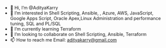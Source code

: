 - 👋 Hi, I’m @AdityaKarry
- 👀 I’m interested in Shell Scripting, Ansible, , Azure, AWS, JavaScript, Google Apps Script, Oracle Apex,Linux Administration and performance tuning, SQL and PL/SQL
- 🌱 I’m currently learning Terraform
- 💞️ I’m looking to collaborate on Shell Scripting, Ansible, Terraform
- 📫 How to reach me Email: adityakarry@gmail.com

<!---
AdityaKarry/AdityaKarry is a ✨ special ✨ repository because its `README.md` (this file) appears on your GitHub profile.
You can click the Preview link to take a look at your changes.
--->
